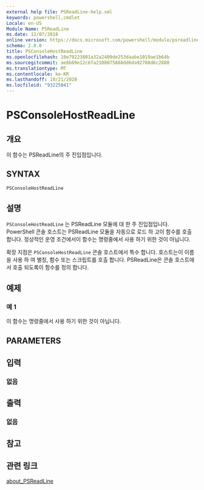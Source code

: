 ```yaml
---
external help file: PSReadLine-help.xml
keywords: powershell,cmdlet
Locale: en-US
Module Name: PSReadLine
ms.date: 12/07/2018
online version: https://docs.microsoft.com/powershell/module/psreadline/psconsolehostreadline?view=powershell-7.1&WT.mc_id=ps-gethelp
schema: 2.0.0
title: PSConsoleHostReadLine
ms.openlocfilehash: 10e79223801a32a2409de253daabe1019ae1b64b
ms.sourcegitcommit: ae8b89e12c6fa2108075888dd6da92788d6c2888
ms.translationtype: MT
ms.contentlocale: ko-KR
ms.lasthandoff: 10/21/2020
ms.locfileid: "93225041"
---
```

# PSConsoleHostReadLine

## 개요
이 함수는 PSReadLine의 주 진입점입니다.

## SYNTAX

```
PSConsoleHostReadLine
```

## 설명

`PSConsoleHostReadLine` 는 PSReadLine 모듈에 대 한 주 진입점입니다. PowerShell 콘솔 호스트는 PSReadLine 모듈을 자동으로 로드 하 고이 함수를 호출 합니다. 정상적인 운영 조건에서이 함수는 명령줄에서 사용 하기 위한 것이 아닙니다.

확장 지점은 `PSConsoleHostReadLine` 콘솔 호스트에서 특수 합니다. 호스트는이 이름을 사용 하 여 별칭, 함수 또는 스크립트를 호출 합니다. PSReadLine은 콘솔 호스트에서 호출 되도록이 함수를 정의 합니다.

## 예제

### 예 1

이 함수는 명령줄에서 사용 하기 위한 것이 아닙니다.

## PARAMETERS

## 입력

### 없음

## 출력

### 없음

## 참고

## 관련 링크

[about_PSReadLine](./About/about_PSReadLine.md)

